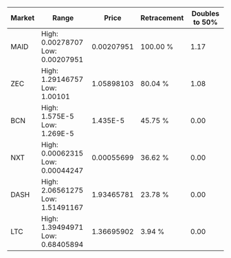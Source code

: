 | Market | Range | Price| Retracement | Doubles to 50% |
| --- | --- | --- | --- | --- |
| MAID | High: 0.00278707<br />Low: 0.00207951 | 0.00207951 | 100.00 % | 1.17 |
| ZEC | High: 1.29146757<br />Low: 1.00101 | 1.05898103 | 80.04 % | 1.08 |
| BCN | High: 1.575E-5<br />Low: 1.269E-5 | 1.435E-5 | 45.75 % | 0.00 |
| NXT | High: 0.00062315<br />Low: 0.00044247 | 0.00055699 | 36.62 % | 0.00 |
| DASH | High: 2.06561275<br />Low: 1.51491167 | 1.93465781 | 23.78 % | 0.00 |
| LTC | High: 1.39494971<br />Low: 0.68405894 | 1.36695902 | 3.94 % | 0.00 |
